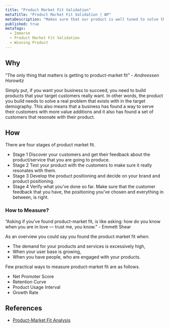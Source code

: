 ```yaml
---
title: "Product Market Fit Validation"
metaTitle: "Product Market Fit Validation | WP"
metaDescription: "Makes sure that our product is well tuned to solve the problem specifically for the identified target market."
published: true
metaTags:
  - Immerse
  - Product Market Fit Validation
  - Winning Product 
---
```



## Why
“The only thing that matters is getting to product-market fit” - _Andreessen Horowitz_

Simply put, if you want your business to succeed, you need to build products that your target customers really want. In other words, the product you build needs to solve a real problem that exists with in the target demography. This also means that a business has found a way to serve their customers with more value additions and it also has found a set of customers that resonate with their product.


## How
There are four stages of product market fit.

- Stage 1
Discover your customers and get their feedback about the product/service that you are going to produce.
- Stage 2
Test your product with the customers to make sure it really resonates with them.
- Stage 3
Develop the product positioning and decide on your brand and product positioning.
- Stage 4
Verify  what you’ve done so far. Make sure that the customer feedback that you have, the positioning you’ve chosen and everything in between, is right.

### How to Measure?
“Asking if you’ve found product-market fit, is like asking: how do you know when you are in love — trust me, you know.” - Emmett Shear

As an overview you could say you found the product market fit when:
- The demand for your products and services is excessively high,
- When your user base is growing,
- When you have people, who are engaged with your products.

Few practical ways to measure product-market fit are as follows.
- Net Promoter Score
- Retention Curve
- Product Usage Interval
- Growth Rate


## References
- [Product-Market Fit Analysis](https://www.growthsandwich.com/resources/product-market-fit-analysis/)
